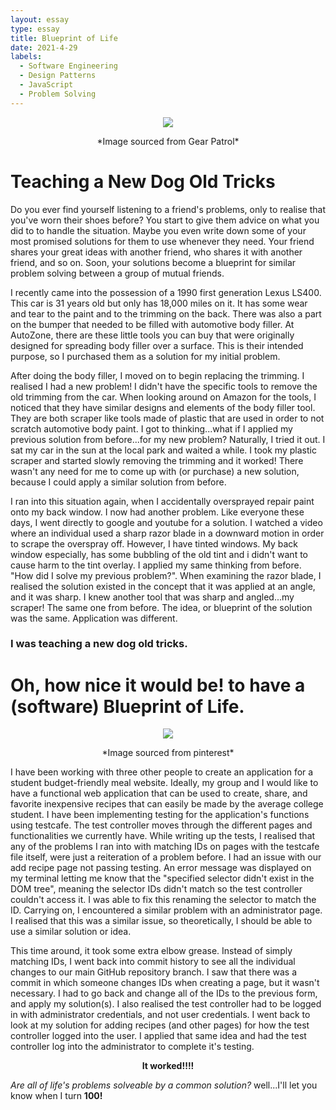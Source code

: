 ```yaml
---
layout: essay
type: essay
title: Blueprint of Life
date: 2021-4-29
labels:
  - Software Engineering
  - Design Patterns
  - JavaScript
  - Problem Solving
---
```


<div style="text-align:center"><img src="https://hips.hearstapps.com/amv-prod-gp.s3.amazonaws.com/gearpatrol/wp-content/uploads/2019/09/1990-Lexus-LS400-gear-patrol-lead-featured.jpg" /></div>
 
 <p align="center">
 *Image sourced from Gear Patrol*
</p>


# Teaching a New Dog Old Tricks
 Do you ever find yourself listening to a friend's problems, only to realise that you've worn their shoes before? You start to give them advice on what you did to 
 to handle the situation. Maybe you even write down some of your most promised solutions for them to use whenever they need. Your friend shares your great ideas   with another friend, who shares it with another friend, and so on. Soon, your solutions become a blueprint for similar problem solving between a group of mutual friends.
 
I recently came into the possession of a 1990 first generation Lexus LS400. This car is 31 years old but only has 18,000 miles on it. It has some wear and tear to the paint and to the trimming on the back. There was also a part on the bumper that needed to be filled with automotive body filler. At AutoZone, there are these little tools you can buy that were originally designed for spreading body filler over a surface. This is their intended purpose, so I purchased them as a solution for my initial problem. 

After doing the body filler, I moved on to begin replacing the trimming. I realised I had a new problem! I didn't have the specific tools to remove the old trimming from the car. When looking around on Amazon for the tools, I noticed that they have similar designs and elements of the body filler tool. They are both scraper like tools made of plastic that are used in order to not scratch automotive body paint. I got to thinking...what if I applied my previous solution from before...for my new problem? Naturally, I tried it out. I sat my car in the sun at the local park and waited a while. I took my plastic scraper and started slowly removing the trimming and it worked! There wasn't any need for me to come up with (or purchase) a new solution, because I could apply a similar solution from before. 

I ran into this situation again, when I accidentally oversprayed repair paint onto my back window. I now had another problem. Like everyone these days, I went directly to google and youtube for a solution. I watched a video where an individual used a sharp razor blade in a downward motion in order to scrape the overspray off. However, I have tinted windows. My back window especially, has some bubbling of the old tint and i didn't want to cause harm to the tint overlay. I applied my same thinking from before. "How did I solve my previous problem?". When examining the razor blade, I realised the solution existed in the concept that it was applied at an angle, and it was sharp. I knew another tool that was sharp and angled...my scraper! The same one from before. The idea, or blueprint of the solution was the same. Application was different.

### **I was teaching a new dog old tricks.**


# Oh, how nice it would be! to have a (software) Blueprint of Life. 

<div style="text-align:center"><img src="https://i.pinimg.com/originals/6c/90/28/6c90288d7e10d46d18895f17f420a92c.gif" /></div>

 <p align="center">
 *Image sourced from pinterest*
</p>


I have been working with three other people to create an application for a student budget-friendly meal website. Ideally, my group and I would like to have a functional web application that can be used to create, share, and favorite inexpensive recipes that can easily be made by the average college student. I have been implementing testing for the application's functions using testcafe. The test controller moves through the different pages and functionalities we currently have. 
While writing up the tests, I realised that any of the problems I ran into with matching IDs on pages with the testcafe file itself, were just a reiteration of a problem before. I had an issue with our add recipe page not passing testing. An error message was displayed on my terminal letting me know that the "specified selector didn't exist in the DOM tree", meaning the selector IDs didn't match so the test controller couldn't access it. 
I was able to fix this renaming the selector to match the ID. Carrying on, I encountered a similar problem with an administrator page. I realised that this was a similar issue, so theoretically, I should be able to use a similar solution or idea. 

This time around, it took some extra elbow grease. Instead of simply matching IDs, I went back into commit history to see all the individual changes to our main GitHub repository branch. I saw that there was a commit in which someone changes IDs when creating a page, but it wasn't necessary. I had to go back and change all of the IDs to the previous form, and apply my solution(s). I also realised the test controller had to be logged in with administrator credentials, and not user credentials. I went back to look at my solution for adding recipes (and other pages) for how the test controller logged into the user. I applied that same idea and had the test controller log into the administrator to complete it's testing. 

 <p align="center">
 <strong> It worked!!!! </strong>
</p>

*Are all of life's problems solveable by a common solution?* well...I'll let you know when I turn **100!** 



 

